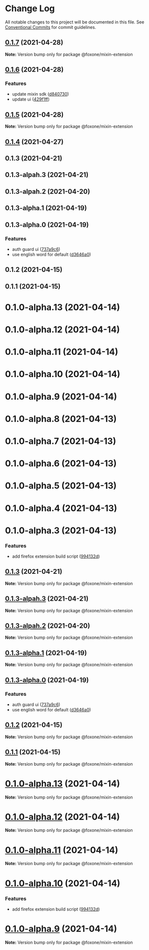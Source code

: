 # Change Log

All notable changes to this project will be documented in this file.
See [Conventional Commits](https://conventionalcommits.org) for commit guidelines.

## [0.1.7](https://github.com/fox-one/mixin-extension/compare/@foxone/mixin-extension@0.1.6...@foxone/mixin-extension@0.1.7) (2021-04-28)

**Note:** Version bump only for package @foxone/mixin-extension





## [0.1.6](https://github.com/fox-one/mixin-extension/compare/@foxone/mixin-extension@0.1.5...@foxone/mixin-extension@0.1.6) (2021-04-28)


### Features

* update mixin sdk ([d840730](https://github.com/fox-one/mixin-extension/commit/d84073091b8137a37d2e73c5899060d5e1868e63))
* update ui ([429f1ff](https://github.com/fox-one/mixin-extension/commit/429f1ff39d7b5af3dbdf5901eccffbdfe8cb1a8a))





## [0.1.5](https://github.com/fox-one/mixin-extension/compare/@foxone/mixin-extension@0.1.4...@foxone/mixin-extension@0.1.5) (2021-04-28)

**Note:** Version bump only for package @foxone/mixin-extension





## [0.1.4](https://github.com/fox-one/mixin-extension/compare/@foxone/mixin-extension@0.1.0-alpha.2...@foxone/mixin-extension@0.1.4) (2021-04-27)



## 0.1.3 (2021-04-21)



## 0.1.3-alpah.3 (2021-04-21)



## 0.1.3-alpah.2 (2021-04-20)



## 0.1.3-alpha.1 (2021-04-19)



## 0.1.3-alpha.0 (2021-04-19)


### Features

* auth guard ui ([737a9c6](https://github.com/fox-one/mixin-extension/commit/737a9c6d7ba6423236d10ea4f857242ec29c8cac))
* use english word for default ([d3646a0](https://github.com/fox-one/mixin-extension/commit/d3646a06f97ed835bcfac7b603f69ed5ce7a52b5))



## 0.1.2 (2021-04-15)



## 0.1.1 (2021-04-15)



# 0.1.0-alpha.13 (2021-04-14)



# 0.1.0-alpha.12 (2021-04-14)



# 0.1.0-alpha.11 (2021-04-14)



# 0.1.0-alpha.10 (2021-04-14)



# 0.1.0-alpha.9 (2021-04-14)



# 0.1.0-alpha.8 (2021-04-13)



# 0.1.0-alpha.7 (2021-04-13)



# 0.1.0-alpha.6 (2021-04-13)



# 0.1.0-alpha.5 (2021-04-13)



# 0.1.0-alpha.4 (2021-04-13)



# 0.1.0-alpha.3 (2021-04-13)


### Features

* add firefox extension build script ([994132d](https://github.com/fox-one/mixin-extension/commit/994132d489d4f8d7789057975ba5c7e88a346050))





## [0.1.3](https://github.com/fox-one/mixin-extension/compare/v0.1.3-alpah.3...v0.1.3) (2021-04-21)

**Note:** Version bump only for package @foxone/mixin-extension





## [0.1.3-alpah.3](https://github.com/fox-one/mixin-extension/compare/v0.1.3-alpah.2...v0.1.3-alpah.3) (2021-04-21)

**Note:** Version bump only for package @foxone/mixin-extension





## [0.1.3-alpah.2](https://github.com/fox-one/mixin-extension/compare/v0.1.3-alpha.1...v0.1.3-alpah.2) (2021-04-20)

**Note:** Version bump only for package @foxone/mixin-extension





## [0.1.3-alpha.1](https://github.com/fox-one/mixin-extension/compare/v0.1.3-alpha.0...v0.1.3-alpha.1) (2021-04-19)

**Note:** Version bump only for package @foxone/mixin-extension





## [0.1.3-alpha.0](https://github.com/fox-one/mixin-extension/compare/v0.1.2...v0.1.3-alpha.0) (2021-04-19)


### Features

* auth guard ui ([737a9c6](https://github.com/fox-one/mixin-extension/commit/737a9c6d7ba6423236d10ea4f857242ec29c8cac))
* use english word for default ([d3646a0](https://github.com/fox-one/mixin-extension/commit/d3646a06f97ed835bcfac7b603f69ed5ce7a52b5))





## [0.1.2](https://github.com/fox-one/mixin-extension/compare/v0.1.1...v0.1.2) (2021-04-15)

**Note:** Version bump only for package @foxone/mixin-extension





## [0.1.1](https://github.com/fox-one/mixin-extension/compare/v0.1.0-alpha.13...v0.1.1) (2021-04-15)

**Note:** Version bump only for package @foxone/mixin-extension





# [0.1.0-alpha.13](https://github.com/fox-one/mixin-extension/compare/v0.1.0-alpha.12...v0.1.0-alpha.13) (2021-04-14)

**Note:** Version bump only for package @foxone/mixin-extension





# [0.1.0-alpha.12](https://github.com/fox-one/mixin-extension/compare/v0.1.0-alpha.11...v0.1.0-alpha.12) (2021-04-14)

**Note:** Version bump only for package @foxone/mixin-extension





# [0.1.0-alpha.11](https://github.com/fox-one/mixin-extension/compare/v0.1.0-alpha.10...v0.1.0-alpha.11) (2021-04-14)

**Note:** Version bump only for package @foxone/mixin-extension





# [0.1.0-alpha.10](https://github.com/fox-one/mixin-extension/compare/v0.1.0-alpha.9...v0.1.0-alpha.10) (2021-04-14)


### Features

* add firefox extension build script ([994132d](https://github.com/fox-one/mixin-extension/commit/994132d489d4f8d7789057975ba5c7e88a346050))





# [0.1.0-alpha.9](https://github.com/fox-one/mixin-extension/compare/v0.1.0-alpha.8...v0.1.0-alpha.9) (2021-04-14)

**Note:** Version bump only for package @foxone/mixin-extension
